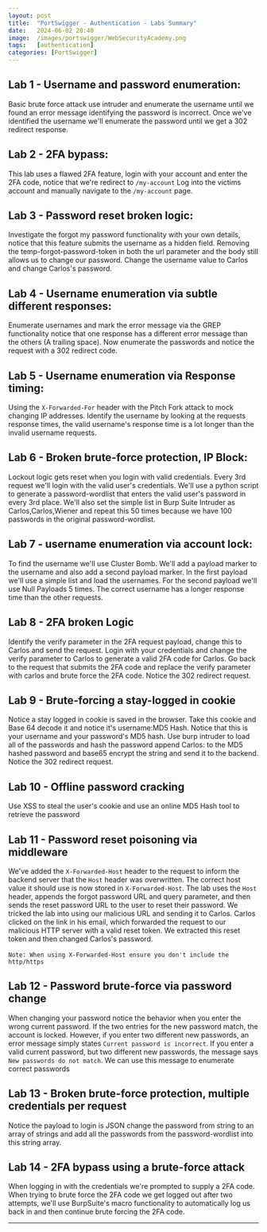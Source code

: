 ```yaml
---
layout: post
title:  "PortSwigger - Authentication - Labs Summary"
date:   2024-06-02 20:40
image:  /images/portswigger/WebSecurityAcademy.png
tags:   [authentication]
categories: [PortSwigger]
---
```


## Lab 1 - Username and password enumeration:
Basic brute force attack use intruder and enumerate the username until we found an error message identifying the password is incorrect. Once we've identified the username we'll enumerate the password until we get a 302 redirect response.
## Lab 2 - 2FA bypass:
This lab uses a flawed 2FA feature, login with your account and enter the 2FA code, notice that we're redirect to `/my-account` Log into the victims account and manually navigate to the `/my-account` page.
## Lab 3 - Password reset broken logic:
Investigate the forgot my password functionality with your own details, notice that this feature submits the username as a hidden field. Removing the temp-forgot-password-token in both the url parameter and the body still allows us to change our password. Change the username value to Carlos and change Carlos's password.
## Lab 4 - Username enumeration via subtle different responses:
Enumerate usernames and mark the error message via the GREP functionality notice that one response has a different error message than the others (A trailing space). Now enumerate the passwords and notice the request with a 302 redirect code.
## Lab 5 - Username enumeration via Response timing:
Using the `X-Forwarded-For` header with the Pitch Fork attack to mock changing IP addresses. Identify the username by looking at the requests response times, the valid username's response time is a lot longer than the invalid username requests.
## Lab 6 - Broken brute-force protection, IP Block:
Lockout logic gets reset when you login with valid credentials. Every 3rd request we'll login with the valid user's credentials. We'll use a python script to generate a password-wordlist that enters the valid user's password in every 3rd place. We'll also set the simple list in Burp Suite Intruder as Carlos,Carlos,Wiener and repeat this 50 times because we have 100 passwords in the original password-wordlist.
## Lab 7 - username enumeration via account lock:
To find the username we'll use Cluster Bomb. We'll add a payload marker to the username and also add a second payload marker. In the first payload we'll use a simple list and load the usernames. For the second payload we'll use Null Payloads 5 times. The correct username has a longer response time than the other requests.
## Lab 8 - 2FA broken Logic
Identify the verify parameter in the 2FA request payload, change this to Carlos and send the request. Login with your credentials and change the verify parameter to Carlos to generate a valid 2FA code for Carlos. Go back to the request that submits the 2FA code and replace the verify parameter with carlos and brute force the 2FA code. Notice the 302 redirect request.
## Lab 9 - Brute-forcing a stay-logged in cookie
Notice a stay logged in cookie is saved in the browser. Take this cookie and Base 64 decode it and notice it's username:MD5 Hash. Notice that this is your username and your password's MD5 hash. Use burp intruder to load all of the passwords and hash the password append Carlos: to the MD5 hashed password and base65 encrypt the string and send it to the backend. Notice the 302 redirect request.
## Lab 10 - Offline password cracking
Use XSS to steal the user's cookie and use an online MD5 Hash tool to retrieve the password
## Lab 11 - Password reset poisoning via middleware
We've added the `X-Forwarded-Host` header to the request to inform the backend server that the `Host` header was overwritten. The correct host value it should use is now stored in `X-Forwarded-Host`. The lab uses the `Host` header, appends the forgot password URL and query parameter, and then sends the reset password URL to the user to reset their password. We tricked the lab into using our malicious URL and sending it to Carlos. Carlos clicked on the link in his email, which forwarded the request to our malicious HTTP server with a valid reset token. We extracted this reset token and then changed Carlos's password.
<br/>
<br/>
`Note: When using X-Forwarded-Host ensure you don't include the http/https`

## Lab 12 - Password brute-force via password change
When changing your password notice the behavior when you enter the wrong current password. If the two entries for the new password match, the account is locked. However, if you enter two different new passwords, an error message simply states `Current password is incorrect`. If you enter a valid current password, but two different new passwords, the message says `New passwords do not match`. We can use this message to enumerate correct passwords
## Lab 13 - Broken brute-force protection, multiple credentials per request
Notice the payload to login is JSON change the password from string to an array of strings and add all the passwords from the password-wordlist into this string array.
## Lab 14 - 2FA bypass using a brute-force attack
When logging in with the credentials we're prompted to supply a 2FA code. When trying to brute force the 2FA code we get logged out after two attempts, we'll use BurpSuite's macro functionality to automatically log us back in and then continue brute forcing the 2FA code.
<hr/>